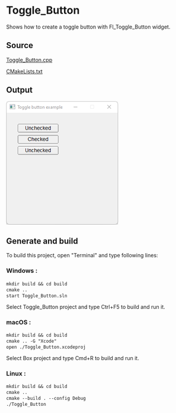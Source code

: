 # Toggle_Button

Shows how to create a toggle button with Fl_Toggle_Button widget.

## Source

[Toggle_Button.cpp](Toggle_Button.cpp)

[CMakeLists.txt](CMakeLists.txt)

## Output

![output](../../../docs/Pictures/Examples/Toggle_Button.png)

## Generate and build

To build this project, open "Terminal" and type following lines:

### Windows :

``` shell
mkdir build && cd build
cmake .. 
start Toggle_Button.sln
```

Select Toggle_Button project and type Ctrl+F5 to build and run it.

### macOS :

``` shell
mkdir build && cd build
cmake .. -G "Xcode"
open ./Toggle_Button.xcodeproj
```

Select Box project and type Cmd+R to build and run it.

### Linux :

``` shell
mkdir build && cd build
cmake .. 
cmake --build . --config Debug
./Toggle_Button
```
